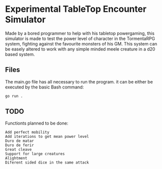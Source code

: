 # Experimental TableTop Encounter Simulator

Made by a bored programmer to help with his tabletop powergaming, this simulator is made to test the power level of character in the TormentaRPG system, fighting against the favourite monsters of his GM. This system can be easely altered to work with any simple minded meele creature in a d20 based system.


## Files
The main.go file has all necessary to run the program. it can be either be executed by the basic Bash command:
```bash
go run .
```


## TODO

Functionts planned to be done:
    
    Add perfect mobility
    Add iterations to get mean power level
    Duro de matar
    Duro de ferir
    Great cleave
    Support for large creatures
    Alightment
    Diferent sided dice in the same attack


